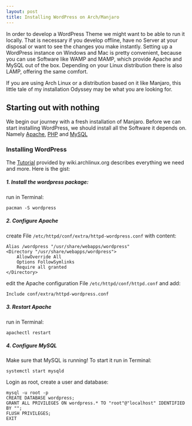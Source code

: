 ```yaml
---
layout: post
title: Installing WordPress on Arch/Manjaro
---
```


In order to develop a WordPress Theme we might want to be able to run it locally. 
That is necessary if you develop offline, have no Server at your disposal or want 
to see the changes you make instantly. 
Setting up a WordPress instance on Windows and Mac is pretty convenient, 
because you can use Software like WAMP and MAMP, which provide Apache and MySQL out of the box.
Depending on your Linux distribution there is also LAMP, offering the same comfort.

If you are using Arch Linux or a distribution based on it like Manjaro, 
this little tale of my installation Odyssey may be what you are looking for. 

## Starting out with nothing
We begin our journey with a fresh installation of Manjaro. 
Before we can start installing WordPress, we should install all the Software it depends on.
Namely [Apache]("https://wiki.archlinux.org/index.php/Apache_HTTP_Server#PHP"), 
[PHP]("https://wiki.archlinux.org/index.php/Apache_HTTP_Server#PHP") and 
[MySQL]("https://wiki.archlinux.org/index.php/PHP#MySQL.2FMariaDB") 


### Installing WordPress
The [Tutorial](https://wiki.archlinux.org/index.php/Wordpress) 
provided by wiki.archlinux.org describes everything we need and more. Here is the gist:

##### 1. Install the wordpress package:
run  in Terminal:

    pacman -S wordpress
    
##### 2. Configure Apache
create File `/etc/httpd/conf/extra/httpd-wordpress.conf` with content:

    Alias /wordpress "/usr/share/webapps/wordpress"
    <Directory "/usr/share/webapps/wordpress">
    	AllowOverride All
    	Options FollowSymlinks
    	Require all granted
    </Directory>
    
edit the Apache configuration File `/etc/httpd/conf/httpd.conf` and add:

    Include conf/extra/httpd-wordpress.conf
    
##### 3. Restart Apache
run in Terminal:

    apachectl restart

##### 4. Configure MySQL
Make sure that MySQL is running!
To start it run in Terminal:

    systemctl start mysqld

Login as root, create a user and database:

    mysql -u root -p
    CREATE DATABASE wordpress;
    GRANT ALL PRIVILEGES ON wordpress.* TO "root"@"localhost" IDENTIFIED BY "";
    FLUSH PRIVILEGES;
    EXIT